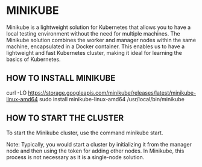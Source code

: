 # MINIKUBE

Minikube is a lightweight solution for Kubernetes that allows you to have a local testing environment without the need for multiple machines. The Minikube solution combines the worker and manager nodes within the same machine, encapsulated in a Docker container. This enables us to have a lightweight and fast Kubernetes cluster, making it ideal for learning the basics of Kubernetes.

## HOW TO INSTALL MINIKUBE

curl -LO https://storage.googleapis.com/minikube/releases/latest/minikube-linux-amd64
sudo install minikube-linux-amd64 /usr/local/bin/minikube

## HOW TO START THE CLUSTER

To start the Minikube cluster, use the command minikube start.

Note: Typically, you would start a cluster by initializing it from the manager node and then using the token for adding other nodes. In Minikube, this process is not necessary as it is a single-node solution.    



